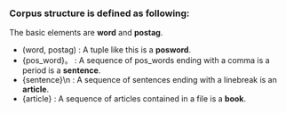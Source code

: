 ### Corpus structure is defined as following:
The basic elements are **word** and **postag**.

* (word, postag) :  A tuple like this is a **posword**.
* {pos_word}。 : A sequence of pos_words ending with a comma is a period is a **sentence**.
* {sentence}\n : A sequence of sentences ending with a linebreak is an **article**. 
* {article} : A sequence of articles contained in a file is a **book**. 
